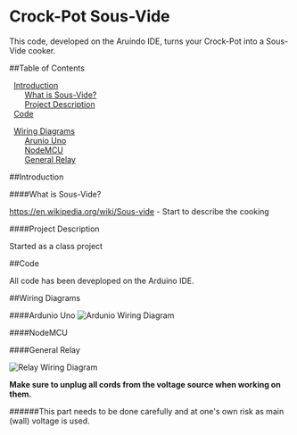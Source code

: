 # Crock-Pot Sous-Vide

This code, developed on the Aruindo IDE, turns your Crock-Pot into a Sous-Vide cooker.

##Table of Contents

&nbsp; [Introduction](https://github.com/lallo188/SousVide/blob/master/README.md#intro) <br />
&nbsp;&nbsp;&nbsp;&nbsp;&nbsp;&nbsp; [What is Sous-Vide?](https://github.com/lallo188/SousVide/blob/master/README.md#what-is-sous-vide) <br />
&nbsp;&nbsp;&nbsp;&nbsp;&nbsp;&nbsp; [Project Description](https://github.com/lallo188/SousVide/blob/master/README.md#project-description) <br />
&nbsp; [Code](https://github.com/lallo188/SousVide/blob/master/README.md#code) <br />

&nbsp; [Wiring Diagrams](https://github.com/lallo188/SousVide/blob/master/README.md#wiring-diagrams) <br />
&nbsp;&nbsp;&nbsp;&nbsp;&nbsp;&nbsp; [Arunio Uno](https://github.com/lallo188/SousVide/blob/master/README.md#ardunio-uno)  <br />
&nbsp;&nbsp;&nbsp;&nbsp;&nbsp;&nbsp; [NodeMCU](https://github.com/lallo188/SousVide/blob/master/README.md#nodemcu)  <br />
&nbsp;&nbsp;&nbsp;&nbsp;&nbsp;&nbsp; [General Relay](https://github.com/lallo188/SousVide/blob/master/README.md#ardunio-uno)  <br />

##Introduction

####What is Sous-Vide?

https://en.wikipedia.org/wiki/Sous-vide - Start to describe the cooking

####Project Description

Started as a class project

##Code

All code has been deveploped on the Arduino IDE.

##Wiring Diagrams

####Ardunio Uno
![Ardunio Wiring Diagram](https://raw.githubusercontent.com/lallo188/SousVide/master/Images/Arduino_Sous-Vide-Wiring-Diagram.png)

####NodeMCU

####General Relay

![Relay Wiring Diagram](https://raw.githubusercontent.com/lallo188/SousVide/master/Images/Relay_Wall_Wiring_Diagram.png)

**Make sure to unplug all cords from the voltage source when working on them.**

######This part needs to be done carefully and at one's own risk as main (wall) voltage is used.

